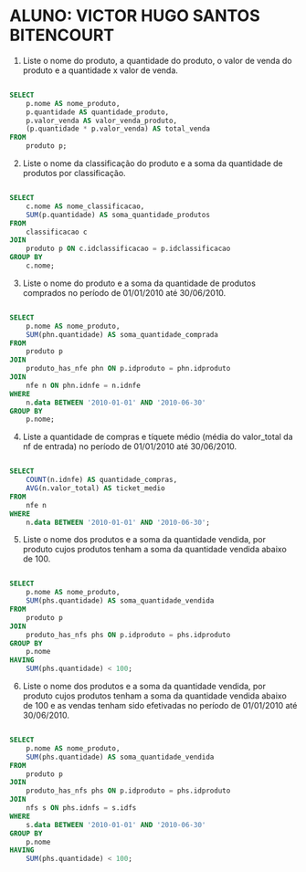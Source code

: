 # ALUNO: VICTOR HUGO SANTOS BITENCOURT

1) Liste o nome do produto, a quantidade do produto, o valor de venda do produto e a quantidade x valor de venda.

```sql

SELECT 
    p.nome AS nome_produto,
    p.quantidade AS quantidade_produto,
    p.valor_venda AS valor_venda_produto,
    (p.quantidade * p.valor_venda) AS total_venda
FROM 
    produto p;

```

2) Liste o nome da classificação do produto e a soma da quantidade de produtos por classificação.

```sql

SELECT 
    c.nome AS nome_classificacao,
    SUM(p.quantidade) AS soma_quantidade_produtos
FROM 
    classificacao c
JOIN 
    produto p ON c.idclassificacao = p.idclassificacao
GROUP BY 
    c.nome;

```

3) Liste o nome do produto e a soma da quantidade de produtos comprados no período de 01/01/2010 até 30/06/2010.

```sql

SELECT 
    p.nome AS nome_produto,
    SUM(phn.quantidade) AS soma_quantidade_comprada
FROM 
    produto p
JOIN 
    produto_has_nfe phn ON p.idproduto = phn.idproduto
JOIN 
    nfe n ON phn.idnfe = n.idnfe
WHERE 
    n.data BETWEEN '2010-01-01' AND '2010-06-30'
GROUP BY 
    p.nome;

```

4) Liste a quantidade de compras e tíquete médio (média do valor_total da nf de entrada) no período de 01/01/2010 até 30/06/2010.

```sql

SELECT 
    COUNT(n.idnfe) AS quantidade_compras,
    AVG(n.valor_total) AS ticket_medio
FROM 
    nfe n
WHERE 
    n.data BETWEEN '2010-01-01' AND '2010-06-30';

```

5) Liste o nome dos produtos e a soma da quantidade vendida, por produto cujos produtos tenham a soma da quantidade vendida abaixo de 100.

```sql

SELECT 
    p.nome AS nome_produto,
    SUM(phs.quantidade) AS soma_quantidade_vendida
FROM 
    produto p
JOIN 
    produto_has_nfs phs ON p.idproduto = phs.idproduto
GROUP BY 
    p.nome
HAVING 
    SUM(phs.quantidade) < 100;

```

6) Liste o nome dos produtos e a soma da quantidade vendida, por produto cujos produtos tenham a soma da quantidade vendida abaixo de 100 e as vendas tenham sido efetivadas no período de 01/01/2010 até 30/06/2010.

```sql

SELECT 
    p.nome AS nome_produto,
    SUM(phs.quantidade) AS soma_quantidade_vendida
FROM 
    produto p
JOIN 
    produto_has_nfs phs ON p.idproduto = phs.idproduto
JOIN 
    nfs s ON phs.idnfs = s.idfs
WHERE 
    s.data BETWEEN '2010-01-01' AND '2010-06-30'
GROUP BY 
    p.nome
HAVING 
    SUM(phs.quantidade) < 100;

```
